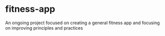 # fitness-app
An ongoing project focused on creating a general fitness app and focusing on improving principles and practices
